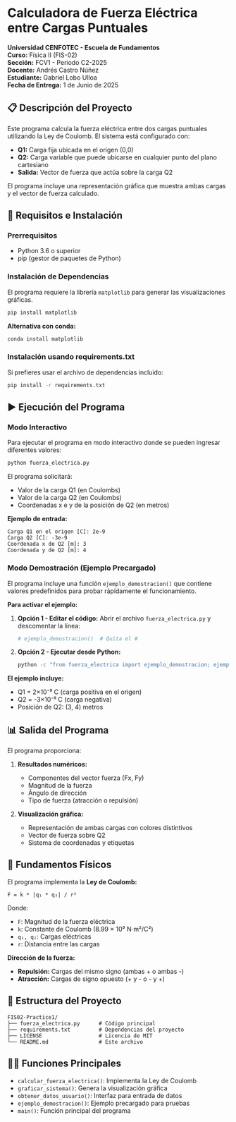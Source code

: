 # Calculadora de Fuerza Eléctrica entre Cargas Puntuales

**Universidad CENFOTEC - Escuela de Fundamentos**  
**Curso:** Física II (FIS-02)  
**Sección:** FCV1 - Periodo C2-2025  
**Docente:** Andrés Castro Núñez  
**Estudiante:** Gabriel Lobo Ulloa  
**Fecha de Entrega:** 1 de Junio de 2025

## 📋 Descripción del Proyecto

Este programa calcula la fuerza eléctrica entre dos cargas puntuales utilizando la Ley de Coulomb. El sistema está configurado con:

-   **Q1:** Carga fija ubicada en el origen (0,0)
-   **Q2:** Carga variable que puede ubicarse en cualquier punto del plano cartesiano
-   **Salida:** Vector de fuerza que actúa sobre la carga Q2

El programa incluye una representación gráfica que muestra ambas cargas y el vector de fuerza calculado.

## 🔧 Requisitos e Instalación

### Prerrequisitos

-   Python 3.6 o superior
-   pip (gestor de paquetes de Python)

### Instalación de Dependencias

El programa requiere la librería `matplotlib` para generar las visualizaciones gráficas.

```bash
pip install matplotlib
```

**Alternativa con conda:**

```bash
conda install matplotlib
```

### Instalación usando requirements.txt

Si prefieres usar el archivo de dependencias incluido:

```bash
pip install -r requirements.txt
```

## ▶️ Ejecución del Programa

### Modo Interactivo

Para ejecutar el programa en modo interactivo donde se pueden ingresar diferentes valores:

```bash
python fuerza_electrica.py
```

El programa solicitará:

-   Valor de la carga Q1 (en Coulombs)
-   Valor de la carga Q2 (en Coulombs)
-   Coordenadas x e y de la posición de Q2 (en metros)

**Ejemplo de entrada:**

```
Carga Q1 en el origen [C]: 2e-9
Carga Q2 [C]: -3e-9
Coordenada x de Q2 [m]: 3
Coordenada y de Q2 [m]: 4
```

### Modo Demostración (Ejemplo Precargado)

El programa incluye una función `ejemplo_demostracion()` que contiene valores predefinidos para probar rápidamente el funcionamiento.

**Para activar el ejemplo:**

1. **Opción 1 - Editar el código:**
   Abrir el archivo `fuerza_electrica.py` y descomentar la línea:

    ```python
    # ejemplo_demostracion()  # Quita el #
    ```

2. **Opción 2 - Ejecutar desde Python:**
    ```bash
    python -c "from fuerza_electrica import ejemplo_demostracion; ejemplo_demostracion()"
    ```

**El ejemplo incluye:**

-   Q1 = 2×10⁻⁹ C (carga positiva en el origen)
-   Q2 = -3×10⁻⁹ C (carga negativa)
-   Posición de Q2: (3, 4) metros

## 📊 Salida del Programa

El programa proporciona:

1. **Resultados numéricos:**

    - Componentes del vector fuerza (Fx, Fy)
    - Magnitud de la fuerza
    - Ángulo de dirección
    - Tipo de fuerza (atracción o repulsión)

2. **Visualización gráfica:**
    - Representación de ambas cargas con colores distintivos
    - Vector de fuerza sobre Q2
    - Sistema de coordenadas y etiquetas

## 🧮 Fundamentos Físicos

El programa implementa la **Ley de Coulomb:**

```
F = k * |q₁ * q₂| / r²
```

Donde:

-   `F`: Magnitud de la fuerza eléctrica
-   `k`: Constante de Coulomb (8.99 × 10⁹ N⋅m²/C²)
-   `q₁, q₂`: Cargas eléctricas
-   `r`: Distancia entre las cargas

**Dirección de la fuerza:**

-   **Repulsión:** Cargas del mismo signo (ambas + o ambas -)
-   **Atracción:** Cargas de signo opuesto (+ y - o - y +)

## 📁 Estructura del Proyecto

```
FIS02-Practice1/
├── fuerza_electrica.py      # Código principal
├── requirements.txt         # Dependencias del proyecto
├── LICENSE                  # Licencia de MIT
└── README.md                # Este archivo
```

## 👨‍💻 Funciones Principales

-   `calcular_fuerza_electrica()`: Implementa la Ley de Coulomb
-   `graficar_sistema()`: Genera la visualización gráfica
-   `obtener_datos_usuario()`: Interfaz para entrada de datos
-   `ejemplo_demostracion()`: Ejemplo precargado para pruebas
-   `main()`: Función principal del programa
